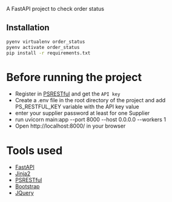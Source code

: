 A FastAPI project to check order status

## Installation

```bash
pyenv virtualenv order_status
pyenv activate order_status
pip install -r requirements.txt
```

# Before running the project

- Register in [PSRESTful](https://psrestful.com) and get the `API key`
- Create a .env file in the root directory of the project and add PS_RESTFUL_KEY variable with the API key value
- enter your supplier password at least for one Supplier 
- run uvicorn main:app --port 8000 --host 0.0.0.0 --workers 1
- Open http://localhost:8000/ in your browser

# Tools used

- [FastAPI](https://fastapi.tiangolo.com/)
- [Jinja2](https://jinja.palletsprojects.com/en/2.11.x/)
- [PSRESTful](https://psrestful.com)
- [Bootstrap](https://getbootstrap.com/)
- [JQuery](https://jquery.com/)
